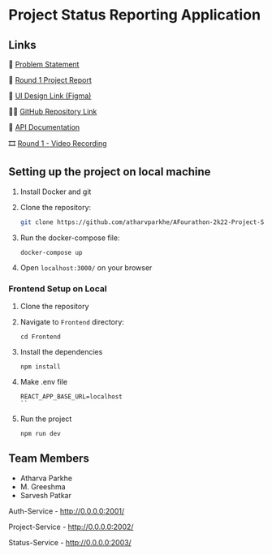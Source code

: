 # Project Status Reporting Application

## Links

📝 [Problem Statement](https://afourathon.com/problemstatement/5/daily-status-reporting-project)

🧾 [Round 1 Project Report](https://docs.google.com/document/d/1UehbSXNvI4L5p9PRF3I8Veepglec6jmJ/edit?usp=sharing&ouid=115135829243562507351&rtpof=true&sd=true)

🎨 [UI Design Link (Figma)](https://www.figma.com/file/EwL4XlCaSuLFfjHZxpLMVL/A4-Hackathon?node-id=0%3A1&t=KlE3UeioI6GnkagS-1UX)

👩‍💻 [GitHub Repository Link](https://github.com/atharvparkhe/AFourathon-2k22-Project-Status-Reporting-System)

🔗 [API Documentation](https://docs.google.com/spreadsheets/d/1xvl0aCMRqsi_C7-u1o35UqCuy1LyGf0u8PQ2JqCkgf0/edit?usp=sharing)

🎞 [Round 1 - Video Recording](https://youtu.be/qFOh9n80xlY)

## Setting up the project on local machine

1. Install Docker and git
2. Clone the repository:

    ```bash
    git clone https://github.com/atharvparkhe/AFourathon-2k22-Project-Status-Reporting-System.git
    ```

3. Run the docker-compose file: 
    ```
    docker-compose up
    ```

4. Open `localhost:3000/` on your browser

### Frontend Setup on Local

1. Clone the repository

2. Navigate to `Frontend` directory:
    ```
    cd Frontend
    ```

3. Install the dependencies
    ```
    npm install 
    ```

4. Make .env file
    ```
    REACT_APP_BASE_URL=localhost
    ``

5. Run the project
    ```
    npm run dev
    ```

## Team Members

- Atharva Parkhe
- M. Greeshma
- Sarvesh Patkar


Auth-Service - http://0.0.0.0:2001/

Project-Service - http://0.0.0.0:2002/

Status-Service - http://0.0.0.0:2003/